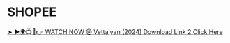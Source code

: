 # SHOPEE

[➤ ►🌍📺📱👉 WATCH NOW @ Vettaiyan (2024) Download Link 2 Click Here](https://crosswordhints.blogspot.com/2024/10/vettaiyan-blockbuster-blend-of-action.html)
